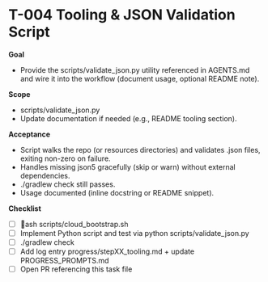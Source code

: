 # T-004 Tooling & JSON Validation Script

**Goal**
- Provide the scripts/validate_json.py utility referenced in AGENTS.md and wire it into the workflow (document usage, optional README note).

**Scope**
- scripts/validate_json.py
- Update documentation if needed (e.g., README tooling section).

**Acceptance**
- Script walks the repo (or resources directories) and validates .json files, exiting non-zero on failure.
- Handles missing json5 gracefully (skip or warn) without external dependencies.
- ./gradlew check still passes.
- Usage documented (inline docstring or README snippet).

**Checklist**
- [ ] ash scripts/cloud_bootstrap.sh
- [ ] Implement Python script and test via python scripts/validate_json.py
- [ ] ./gradlew check
- [ ] Add log entry progress/stepXX_tooling.md + update PROGRESS_PROMPTS.md
- [ ] Open PR referencing this task file
